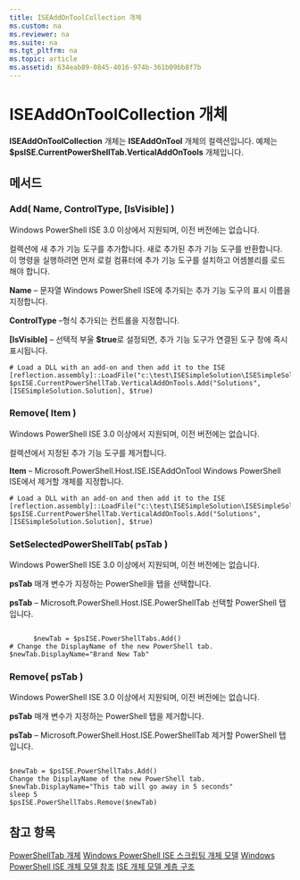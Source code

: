 ```yaml
---
title: ISEAddOnToolCollection 개체
ms.custom: na
ms.reviewer: na
ms.suite: na
ms.tgt_pltfrm: na
ms.topic: article
ms.assetid: 634eab89-0845-4016-974b-361b09bb8f7b
---
```

# ISEAddOnToolCollection 개체
  **ISEAddOnToolCollection** 개체는 **ISEAddOnTool** 개체의 컬렉션입니다. 예제는 **$psISE.CurrentPowerShellTab.VerticalAddOnTools** 개체입니다.

## 메서드

### Add\( Name, ControlType, \[IsVisible\] \)
  Windows PowerShell ISE 3.0 이상에서 지원되며, 이전 버전에는 없습니다. 

 컬렉션에 새 추가 기능 도구를 추가합니다. 새로 추가된 추가 기능 도구를 반환합니다. 이 명령을 실행하려면 먼저 로컬 컴퓨터에 추가 기능 도구를 설치하고 어셈블리를 로드해야 합니다.

 **Name** – 문자열
 Windows PowerShell ISE에 추가되는 추가 기능 도구의 표시 이름을 지정합니다.

 **ControlType** –형식
 추가되는 컨트롤을 지정합니다.

 **\[IsVisible\]** – 선택적 부울
 **$true**로 설정되면, 추가 기능 도구가 연결된 도구 창에 즉시 표시됩니다.

```
# Load a DLL with an add-on and then add it to the ISE
[reflection.assembly]::LoadFile("c:\test\ISESimpleSolution\ISESimpleSolution.dll")
$psISE.CurrentPowerShellTab.VerticalAddOnTools.Add("Solutions", [ISESimpleSolution.Solution], $true)

```

### Remove\( Item \)
  Windows PowerShell ISE 3.0 이상에서 지원되며, 이전 버전에는 없습니다. 

 컬렉션에서 지정된 추가 기능 도구를 제거합니다.

 **Item** – Microsoft.PowerShell.Host.ISE.ISEAddOnTool
 Windows PowerShell ISE에서 제거할 개체를 지정합니다.

```
# Load a DLL with an add-on and then add it to the ISE
[reflection.assembly]::LoadFile("c:\test\ISESimpleSolution\ISESimpleSolution.dll")
$psISE.CurrentPowerShellTab.VerticalAddOnTools.Add("Solutions", [ISESimpleSolution.Solution], $true)

```

### SetSelectedPowerShellTab\( psTab \)
  Windows PowerShell ISE 3.0 이상에서 지원되며, 이전 버전에는 없습니다. 

 **psTab** 매개 변수가 지정하는 PowerShell을 탭을 선택합니다.

 **psTab** – Microsoft.PowerShell.Host.ISE.PowerShellTab
 선택할 PowerShell 탭입니다.

```

      $newTab = $psISE.PowerShellTabs.Add()
# Change the DisplayName of the new PowerShell tab. 
$newTab.DisplayName="Brand New Tab"

```

### Remove\( psTab \)
  Windows PowerShell ISE 3.0 이상에서 지원되며, 이전 버전에는 없습니다. 

 **psTab** 매개 변수가 지정하는 PowerShell 탭을 제거합니다.

 **psTab** – Microsoft.PowerShell.Host.ISE.PowerShellTab
 제거할 PowerShell 탭입니다.

```

$newTab = $psISE.PowerShellTabs.Add()
Change the DisplayName of the new PowerShell tab. 
$newTab.DisplayName="This tab will go away in 5 seconds" 
sleep 5 
$psISE.PowerShellTabs.Remove($newTab)
```

## 참고 항목
 [PowerShellTab 개체](The-PowerShellTab-Object.md) 
 [Windows PowerShell ISE 스크립팅 개체 모델](The-Windows-PowerShell-ISE-Scripting-Object-Model.md) 
 [Windows PowerShell ISE 개체 모델 참조](Windows-PowerShell-ISE-Object-Model-Reference.md) 
 [ISE 개체 모델 계층 구조](The-ISE-Object-Model-Hierarchy.md)

  


<!--HONumber=May16_HO2-->


